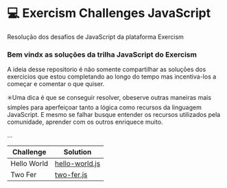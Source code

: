 # 💻 Exercism Challenges JavaScript
Resolução dos desafios de JavaScript da plataforma Exercism

###  Bem vindx as soluçōes da trilha JavaScript do Exercism

A ideia desse repositorio é não somente compartilhar as soluçōes dos exercicios que estou completando ao longo do tempo mas incentiva-los a começar e comentar o que quiser.

:eight_spoked_asterisk:Uma dica é que se conseguir resolver, obeserve outras maneiras mais simples para aperfeiçoar tanto a lógica como recursos da linguagem JavaScript. E mesmo se falhar busque entender os recursos utilizados pela comunidade, aprender com os outros enriquece muito.

...

Challenge   | Solution
--------- | ------
Hello World | [hello-world.js](./hello-world/hello-world.js)
Two Fer| [two-fer.js](./two-fer/two-fer.js)

